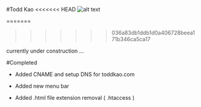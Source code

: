 #Todd Kao
<<<<<<< HEAD
![alt text][logo]

[logo]: https://graph.facebook.com/1078520008/picture?type=large "facebook profile picture"
=======

[logo]: https://graph.facebook.com/1078520008/picture?type=large
>>>>>>> 036a83db1ddb1d0a406728beea171b346ca5ca17

currently under construction ...

#Completed

* Added CNAME and setup DNS for toddkao.com

* Added new menu bar 

* Added .html file extension removal ( .htaccess ) 
